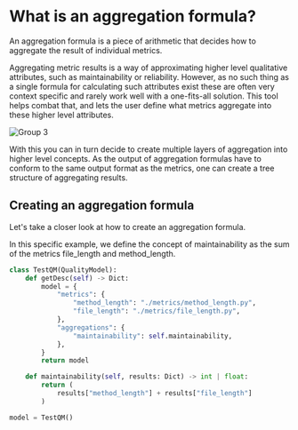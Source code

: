 # What is an aggregation formula?

An aggregation formula is a piece of arithmetic that decides how to aggregate the result of individual metrics. 

Aggregating metric results is a way of approximating higher level qualitative attributes, such as maintainability or reliability. However, as no such thing as a single formula for calculating such attributes exist these are often very context specific and rarely work well with a one-fits-all solution. This tool helps combat that, and lets the user define what metrics aggregate into these higher level attributes. 


![Group 3](https://user-images.githubusercontent.com/66801011/224264480-a66d91be-fa04-4994-a719-d390d2297ff4.png)

With this you can in turn decide to create multiple layers of aggregation into higher level concepts. As the output of aggregation formulas have to conform to the same output format as the metrics, one can create a tree structure of aggregating results.

## Creating an aggregation formula

Let's take a closer look at how to create an aggregation formula.

In this specific example, we define the concept of maintainability as the sum of the metrics file_length and method_length. 

```python
class TestQM(QualityModel):
    def getDesc(self) -> Dict:
        model = {
            "metrics": {
                "method_length": "./metrics/method_length.py",
                "file_length": "./metrics/file_length.py",
            },
            "aggregations": {
                "maintainability": self.maintainability,
            },
        }
        return model

    def maintainability(self, results: Dict) -> int | float:
        return (
            results["method_length"] + results["file_length"]
        )

model = TestQM()
```